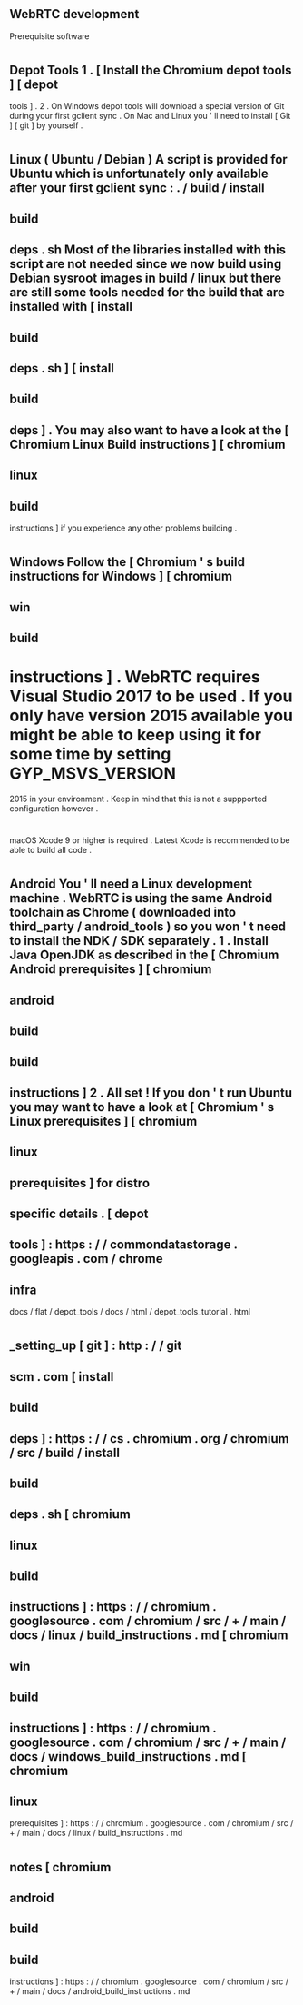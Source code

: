 #
WebRTC
development
-
Prerequisite
software
#
#
Depot
Tools
1
.
[
Install
the
Chromium
depot
tools
]
[
depot
-
tools
]
.
2
.
On
Windows
depot
tools
will
download
a
special
version
of
Git
during
your
first
gclient
sync
.
On
Mac
and
Linux
you
'
ll
need
to
install
[
Git
]
[
git
]
by
yourself
.
#
#
Linux
(
Ubuntu
/
Debian
)
A
script
is
provided
for
Ubuntu
which
is
unfortunately
only
available
after
your
first
gclient
sync
:
.
/
build
/
install
-
build
-
deps
.
sh
Most
of
the
libraries
installed
with
this
script
are
not
needed
since
we
now
build
using
Debian
sysroot
images
in
build
/
linux
but
there
are
still
some
tools
needed
for
the
build
that
are
installed
with
[
install
-
build
-
deps
.
sh
]
[
install
-
build
-
deps
]
.
You
may
also
want
to
have
a
look
at
the
[
Chromium
Linux
Build
instructions
]
[
chromium
-
linux
-
build
-
instructions
]
if
you
experience
any
other
problems
building
.
#
#
Windows
Follow
the
[
Chromium
'
s
build
instructions
for
Windows
]
[
chromium
-
win
-
build
-
instructions
]
.
WebRTC
requires
Visual
Studio
2017
to
be
used
.
If
you
only
have
version
2015
available
you
might
be
able
to
keep
using
it
for
some
time
by
setting
GYP_MSVS_VERSION
=
2015
in
your
environment
.
Keep
in
mind
that
this
is
not
a
suppported
configuration
however
.
#
#
macOS
Xcode
9
or
higher
is
required
.
Latest
Xcode
is
recommended
to
be
able
to
build
all
code
.
#
#
Android
You
'
ll
need
a
Linux
development
machine
.
WebRTC
is
using
the
same
Android
toolchain
as
Chrome
(
downloaded
into
third_party
/
android_tools
)
so
you
won
'
t
need
to
install
the
NDK
/
SDK
separately
.
1
.
Install
Java
OpenJDK
as
described
in
the
[
Chromium
Android
prerequisites
]
[
chromium
-
android
-
build
-
build
-
instructions
]
2
.
All
set
!
If
you
don
'
t
run
Ubuntu
you
may
want
to
have
a
look
at
[
Chromium
'
s
Linux
prerequisites
]
[
chromium
-
linux
-
prerequisites
]
for
distro
-
specific
details
.
[
depot
-
tools
]
:
https
:
/
/
commondatastorage
.
googleapis
.
com
/
chrome
-
infra
-
docs
/
flat
/
depot_tools
/
docs
/
html
/
depot_tools_tutorial
.
html
#
_setting_up
[
git
]
:
http
:
/
/
git
-
scm
.
com
[
install
-
build
-
deps
]
:
https
:
/
/
cs
.
chromium
.
org
/
chromium
/
src
/
build
/
install
-
build
-
deps
.
sh
[
chromium
-
linux
-
build
-
instructions
]
:
https
:
/
/
chromium
.
googlesource
.
com
/
chromium
/
src
/
+
/
main
/
docs
/
linux
/
build_instructions
.
md
[
chromium
-
win
-
build
-
instructions
]
:
https
:
/
/
chromium
.
googlesource
.
com
/
chromium
/
src
/
+
/
main
/
docs
/
windows_build_instructions
.
md
[
chromium
-
linux
-
prerequisites
]
:
https
:
/
/
chromium
.
googlesource
.
com
/
chromium
/
src
/
+
/
main
/
docs
/
linux
/
build_instructions
.
md
#
notes
[
chromium
-
android
-
build
-
build
-
instructions
]
:
https
:
/
/
chromium
.
googlesource
.
com
/
chromium
/
src
/
+
/
main
/
docs
/
android_build_instructions
.
md
